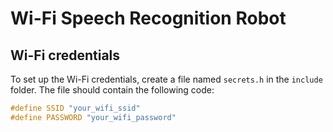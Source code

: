 # Wi-Fi Speech Recognition Robot

## Wi-Fi credentials
To set up the Wi-Fi credentials, create a file named `secrets.h` in the `include` folder. The file should contain the following code:

```c++
#define SSID "your_wifi_ssid"
#define PASSWORD "your_wifi_password"
```